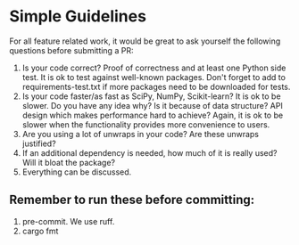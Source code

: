 # Simple Guidelines

For all feature related work, it would be great to ask yourself the following questions before submitting a PR:

1. Is your code correct? Proof of correctness and at least one Python side test. It is ok to test against well-known packages. Don't forget to add to requirements-test.txt if more packages need to be downloaded for tests.
2. Is your code faster/as fast as SciPy, NumPy, Scikit-learn? It is ok to be slower. Do you have any idea why? Is it because of data structure? API design which makes performance hard to achieve? Again, it is ok to be slower when the functionality provides more convenience to users.
3. Are you using a lot of unwraps in your code? Are these unwraps justified?
4. If an additional dependency is needed, how much of it is really used? Will it bloat the package?
5. Everything can be discussed. 


## Remember to run these before committing:
1. pre-commit. We use ruff.
2. cargo fmt
